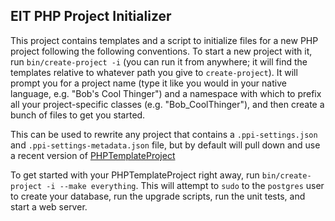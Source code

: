 ## EIT PHP Project Initializer

This project contains templates and a script to initialize files for a
new PHP project following the following conventions.  To start a new
project with it, run ```bin/create-project -i```
(you can run it from anywhere; it will find the templates relative to
whatever path you give to ```create-project```).
It will prompt you for a project name
(type it like you would in your native language, e.g. "Bob's Cool
Thinger") and a namespace with which to prefix all your
project-specific classes (e.g. "Bob_CoolThinger"), and then create a
bunch of files to get you started.

This can be used to rewrite any project that contains a
```.ppi-settings.json``` and ```.ppi-settings-metadata.json``` file,
but by default will pull down and use a recent version of
[PHPTemplateProject](http://github.com/EarthlingInteractive/PHPTemplateProject)

To get started with your PHPTemplateProject right away, run
```bin/create-project -i --make everything```.  This will attempt to
```sudo``` to the ```postgres``` user to create your database, run the
upgrade scripts, run the unit tests, and start a web server.
